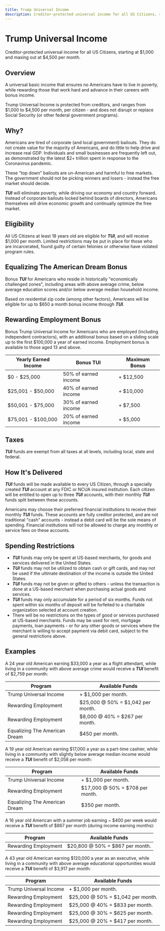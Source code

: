 ```yaml
---
title: Trump Universal Income
description: Creditor-protected universal income for all US Citizens, starting at $1,000 and maxing out at $4,500 per month.
---
```



# Trump Universal Income
Creditor-protected universal income for all US Citizens, starting at $1,000 and maxing out at $4,500 per month.


## Overview
A universal basic income that ensures no Americans have to live in poverty, while rewarding those that work hard and advance in their careers with bonus income.

Trump Universal Income is protected from creditors, and ranges from $1,000 to $4,500 per month, per citizen - and does not disrupt or replace Social Security (or other federal government programs).


## Why?
Americans are tired of corporate (and local government) bailouts. They do not create value for the majority of Americans, and do little to help drive and increase real GDP. Individuals and small businesses are frequently left out, as demonstrated by the latest $2+ trillion spent in response to the Coronavirus pandemic.

These "top down" bailouts are un-American and harmful to free markets. The government should not be picking winners and losers - instead the free market should decide.

***TUI*** will eliminate poverty, while driving our economy and country forward. Instead of corporate bailouts locked behind boards of directors, Americans themselves will drive economic growth and continually optimize the free market.


## Eligibility
All US Citizens at least 18 years old are eligible for ***TUI***, and will receive $1,000 per month. Limited restrictions may be put in place for those who are incarcerated, found guilty of certain felonies or otherwise have violated program rules.


## Equalizing The American Dream Bonus
Bonus ***TUI*** for Americans who reside in historically "economically challenged zones", including areas with above average crime, below average education scores and/or below average median household income.

Based on residential zip code (among other factors), Americans will be eligible for up to $650 a month bonus income through ***TUI***.


## Rewarding Employment Bonus
Bonus Trump Universal Income for Americans who are employed (including independent contractors), with an additional bonus based on a sliding scale up to the first $100,000 a year of earned income. Employment bonus is available to those aged 13 and above.

| Yearly Earned Income | Bonus TUI | Maximum Bonus
| --- | --- | --- |
| $0 - $25,000 | 50% of earned income | + $12,500 |
| $25,001 - $50,000 | 40% of earned income | + $10,000 |
| $50,001 - $75,000 | 30% of earned income | + $7,500 |
| $75,001 - $100,000 | 20% of earned income | + $5,000 |


## Taxes
***TUI*** funds are exempt from all taxes at all levels, including local, state and federal.


## How It's Delivered
***TUI*** funds will be made available to every US Citizen, through a specially created ***TUI*** account at any FDIC or NCUA insured institution. Each citizen will be entitled to open up to three ***TUI*** accounts, with their monthly ***TUI*** funds split between these accounts.

Americans may choose their preferred financial institutions to receive their monthly ***TUI*** funds. These accounts are fully creditor protected, and are not traditional "cash" accounts - instead a debit card will be the sole means of spending. Financial institutions will not be allowed to charge any monthly or service fees on these accounts.


## Spending Restrictions
* ***TUI*** funds may only be spent at US-based merchants, for goods and services delivered in the United States.
* ***TUI*** funds may not be utilized to obtain cash or gift cards, and may not be used if the ultimate destination of the income is outside the United States.
* ***TUI*** funds may not be given or gifted to others - unless the transaction is done at a US-based merchant when purchasing actual goods and services.
* ***TUI*** funds may only accumulate for a period of six months. Funds not spent within six months of deposit will be forfeited to a charitable organization selected at account creation.
* There will be no restrictions on the types of good or services purchased at US-based merchants. Funds may be used for rent, mortgage payments, loan payments - or for any other goods or services where the merchant is willing to accept payment via debit card, subject to the general restrictions above.


## Examples
A 24 year old American earning $33,000 a year as a flight attendant, while living in a community with above average crime would receive a ***TUI*** benefit of $2,759 per month:

| Program | Available Funds  |
| --- | --- |
| Trump Universal Income | + $1,000 per month. |
| Rewarding Employment | $25,000 @ 50% = $1,042 per month. |
| Rewarding Employment | $8,000 @ 40% = $267 per month. |
| Equalizing The American Dream | $450 per month. |

A 19 year old American earning $17,000 a year as a part-time cashier, while living in a community with slightly below average median income would receive a ***TUI*** benefit of $2,058 per month:

| Program | Available Funds  |
| --- | --- |
| Trump Universal Income | + $1,000 per month. |
| Rewarding Employment | $17,000 @ 50% = $708 per month. |
| Equalizing The American Dream | $350 per month. |

A 16 year old American with a summer job earning ~ $400 per week would receive a ***TUI*** benefit of $867 per month (during income earning months):

| Program | Available Funds  |
| --- | --- |
| Rewarding Employment | $20,800 @ 50% = $867 per month. |

A 43 year old American earning $120,000 a year as an executive, while living in a community with above average educational opportunities would receive a ***TUI*** benefit of $3,917 per month:

| Program | Available Funds  |
| --- | --- |
| Trump Universal Income | + $1,000 per month. |
| Rewarding Employment | $25,000 @ 50% = $1,042 per month. |
| Rewarding Employment | $25,000 @ 40% = $833 per month. |
| Rewarding Employment | $25,000 @ 30% = $625 per month. |
| Rewarding Employment | $25,000 @ 20% = $417 per month. |
